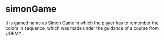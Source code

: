# simonGame
It is gamed name as Simon Game in which the player has to remember the colors in sequence, which was made under the guidance of a course from UDEMY . 
